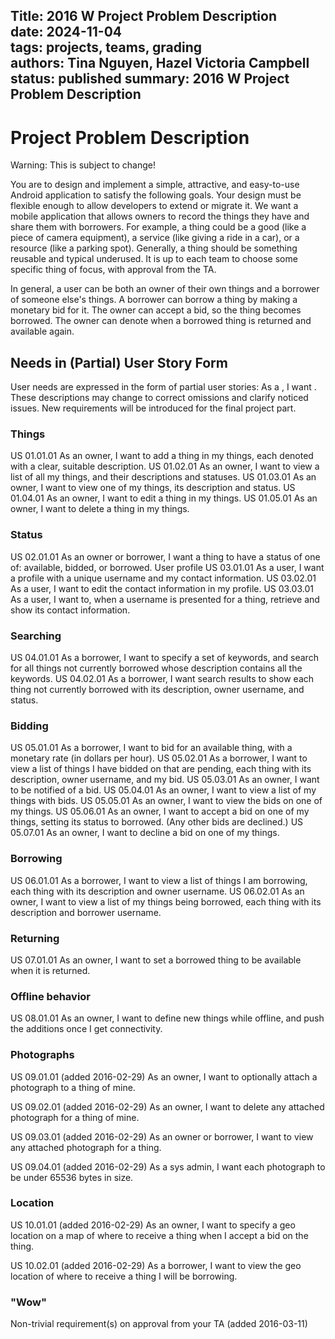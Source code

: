 Title: 2016 W Project Problem Description             
date: 2024-11-04    
tags: projects, teams, grading  
authors: Tina Nguyen, Hazel Victoria Campbell  
status: published
summary: 2016 W Project Problem Description            
----

# Project Problem Description
Warning: This is subject to change!

You are to design and implement a simple, attractive, and easy-to-use Android application to satisfy the following goals. Your design must be flexible enough to allow developers to extend or migrate it.
We want a mobile application that allows owners to record the things they have and share them with borrowers. For example, a thing could be a good (like a piece of camera equipment), a service (like giving a ride in a car), or a resource (like a parking spot). Generally, a thing should be something reusable and typical underused. It is up to each team to choose some specific thing of focus, with approval from the TA.


In general, a user can be both an owner of their own things and a borrower of someone else's things. A borrower can borrow a thing by making a monetary bid for it. The owner can accept a bid, so the thing becomes borrowed. The owner can denote when a borrowed thing is returned and available again.


## Needs in (Partial) User Story Form
User needs are expressed in the form of partial user stories:
As a <role>, I want <goal>.
These descriptions may change to correct omissions and clarify noticed issues. New requirements will be introduced for the final project part.


### Things
US 01.01.01
As an owner, I want to add a thing in my things, each denoted with a clear, suitable description.
US 01.02.01
As an owner, I want to view a list of all my things, and their descriptions and statuses.
US 01.03.01
As an owner, I want to view one of my things, its description and status.
US 01.04.01
As an owner, I want to edit a thing in my things.
US 01.05.01
As an owner, I want to delete a thing in my things.


### Status
US 02.01.01
As an owner or borrower, I want a thing to have a status of one of: available, bidded, or borrowed.
User profile
US 03.01.01
As a user, I want a profile with a unique username and my contact information.
US 03.02.01
As a user, I want to edit the contact information in my profile.
US 03.03.01
As a user, I want to, when a username is presented for a thing, retrieve and show its contact information.


### Searching
US 04.01.01
As a borrower, I want to specify a set of keywords, and search for all things not currently borrowed whose description contains all the keywords.
US 04.02.01
As a borrower, I want search results to show each thing not currently borrowed with its description, owner username, and status.


### Bidding
US 05.01.01
As a borrower, I want to bid for an available thing, with a monetary rate (in dollars per hour).
US 05.02.01
As a borrower, I want to view a list of things I have bidded on that are pending, each thing with its description, owner username, and my bid.
US 05.03.01
As an owner, I want to be notified of a bid.
US 05.04.01
As an owner, I want to view a list of my things with bids.
US 05.05.01
As an owner, I want to view the bids on one of my things.
US 05.06.01
As an owner, I want to accept a bid on one of my things, setting its status to borrowed. (Any other bids are declined.)
US 05.07.01
As an owner, I want to decline a bid on one of my things.


### Borrowing
US 06.01.01
As a borrower, I want to view a list of things I am borrowing, each thing with its description and owner username.
US 06.02.01
As an owner, I want to view a list of my things being borrowed, each thing with its description and borrower username.


### Returning
US 07.01.01
As an owner, I want to set a borrowed thing to be available when it is returned.


### Offline behavior
US 08.01.01
As an owner, I want to define new things while offline, and push the additions once I get connectivity.


### Photographs
US 09.01.01 (added 2016-02-29)
As an owner, I want to optionally attach a photograph to a thing of mine.

US 09.02.01 (added 2016-02-29)
As an owner, I want to delete any attached photograph for a thing of mine.

US 09.03.01 (added 2016-02-29)
As an owner or borrower, I want to view any attached photograph for a thing.

US 09.04.01 (added 2016-02-29)
As a sys admin, I want each photograph to be under 65536 bytes in size.

### Location
US 10.01.01 (added 2016-02-29)
As an owner, I want to specify a geo location on a map of where to receive a thing when I accept a bid on the thing.

US 10.02.01 (added 2016-02-29)
As a borrower, I want to view the geo location of where to receive a thing I will be borrowing.


### "Wow"
Non-trivial requirement(s) on approval from your TA (added 2016-03-11)